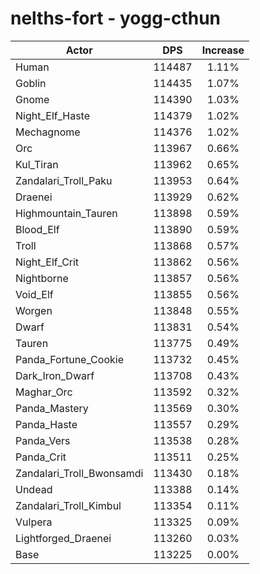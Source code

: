 # nelths-fort - yogg-cthun
| Actor | DPS | Increase |
|---|:---:|:---:|
|Human|114487|1.11%|
|Goblin|114435|1.07%|
|Gnome|114390|1.03%|
|Night_Elf_Haste|114379|1.02%|
|Mechagnome|114376|1.02%|
|Orc|113967|0.66%|
|Kul_Tiran|113962|0.65%|
|Zandalari_Troll_Paku|113953|0.64%|
|Draenei|113929|0.62%|
|Highmountain_Tauren|113898|0.59%|
|Blood_Elf|113890|0.59%|
|Troll|113868|0.57%|
|Night_Elf_Crit|113862|0.56%|
|Nightborne|113857|0.56%|
|Void_Elf|113855|0.56%|
|Worgen|113848|0.55%|
|Dwarf|113831|0.54%|
|Tauren|113775|0.49%|
|Panda_Fortune_Cookie|113732|0.45%|
|Dark_Iron_Dwarf|113708|0.43%|
|Maghar_Orc|113592|0.32%|
|Panda_Mastery|113569|0.30%|
|Panda_Haste|113557|0.29%|
|Panda_Vers|113538|0.28%|
|Panda_Crit|113511|0.25%|
|Zandalari_Troll_Bwonsamdi|113430|0.18%|
|Undead|113388|0.14%|
|Zandalari_Troll_Kimbul|113354|0.11%|
|Vulpera|113325|0.09%|
|Lightforged_Draenei|113260|0.03%|
|Base|113225|0.00%|
